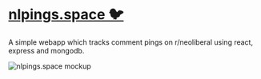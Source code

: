 # [nlpings.space 🐦](https://nlpings.space)

A simple webapp which tracks comment pings on r/neoliberal using react, express and mongodb.

![nlpings.space mockup](https://user-images.githubusercontent.com/8892722/175808915-822d28cb-9ff3-46ee-9bec-ef6bcb044ad4.png)